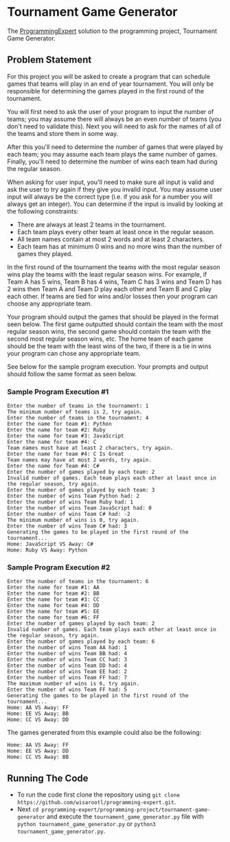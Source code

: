 # Tournament Game Generator

The [ProgrammingExpert](https://programmingexpert.io) solution to the programming project, Tournament Game Generator.

## Problem Statement

For this project you will be asked to create a program that can schedule games that teams will play in an end of year tournament. You will only be responsible for determining the games played in the first round of the tournament.

You will first need to ask the user of your program to input the number of teams; you may assume there will always be an even number of teams (you don't need to validate this). Next you will need to ask for the names of all of the teams and store them in some way.

After this you'll need to determine the number of games that were played by each team; you may assume each team plays the same number of games. Finally, you'll need to determine the number of wins each team had during the regular season.

When asking for user input, you'll need to make sure all input is valid and ask the user to try again if they give you invalid input. You may assume user input will always be the correct type (i.e. if you ask for a number you will always get an integer). You can determine if the input is invalid by looking at the following constraints:

- There are always at least 2 teams in the tournament.
- Each team plays every other team at least once in the regular season.
- All team names contain at most 2 words and at least 2 characters.
- Each team has at minimum 0 wins and no more wins than the number of games they played.

In the first round of the tournament the teams with the most regular season wins play the teams with the least regular season wins. For example, if Team A has 5 wins, Team B has 4 wins, Team C has 3 wins and Team D has 2 wins then Team A and Team D play each other and Team B and C play each other. If teams are tied for wins and/or losses then your program can choose any appropriate team.

Your program should output the games that should be played in the format seen below. The first game outputted should contain the team with the most regular season wins, the second game should contain the team with the second most regular season wins, etc. The home team of each game should be the team with the least wins of the two, if there is a tie in wins your program can chose any appropriate team.

See below for the sample program execution. Your prompts and output should follow the same format as seen below.

### Sample Program Execution #1

```
Enter the number of teams in the tournament: 1
The minimum number of teams is 2, try again.
Enter the number of teams in the tournament: 4
Enter the name for team #1: Python
Enter the name for team #2: Ruby
Enter the name for team #3: JavaScript
Enter the name for team #4: C
Team names must have at least 2 characters, try again.
Enter the name for team #4: C Is Great
Team names may have at most 2 words, try again.
Enter the name for Team #4: C#
Enter the number of games played by each team: 2
Invalid number of games. Each team plays each other at least once in the regular season, try again.
Enter the number of games played by each team: 3
Enter the number of wins Team Python had: 2
Enter the number of wins Team Ruby had: 1
Enter the number of wins Team JavaScript had: 0
Enter the number of wins Team C# had: -2
The minimum number of wins is 0, try again.
Enter the number of wins Team C# had: 3
Generating the games to be played in the first round of the tournament...
Home: JavaScript VS Away: C#
Home: Ruby VS Away: Python
```

### Sample Program Execution #2

```
Enter the number of teams in the tournament: 6
Enter the name for team #1: AA
Enter the name for team #2: BB
Enter the name for team #3: CC
Enter the name for team #4: DD
Enter the name for team #5: EE
Enter the name for team #6: FF
Enter the number of games played by each team: 2
Invalid number of games. Each team plays each other at least once in the regular season, try again.
Enter the number of games played by each team: 6
Enter the number of wins Team AA had: 1
Enter the number of wins Team BB had: 4
Enter the number of wins Team CC had: 3
Enter the number of wins Team DD had: 4
Enter the number of wins Team EE had: 2
Enter the number of wins Team FF had: 7
The maximum number of wins is 6, try again.
Enter the number of wins Team FF had: 5
Generating the games to be played in the first round of the tournament...
Home: AA VS Away: FF
Home: EE VS Away: BB
Home: CC VS Away: DD
```

The games generated from this example could also be the following:

```
Home: AA VS Away: FF
Home: EE VS Away: DD
Home: CC VS Away: BB
```

## Running The Code

- To run the code first clone the repository using `git clone https://github.com/wisarootl/programming-expert.git`.
- Next `cd programming-expert/programming-project/tournament-game-generator` and execute the `tournament_game_generator.py` file with `python tournament_game_generator.py` or `python3 tournament_game_generator.py`.

